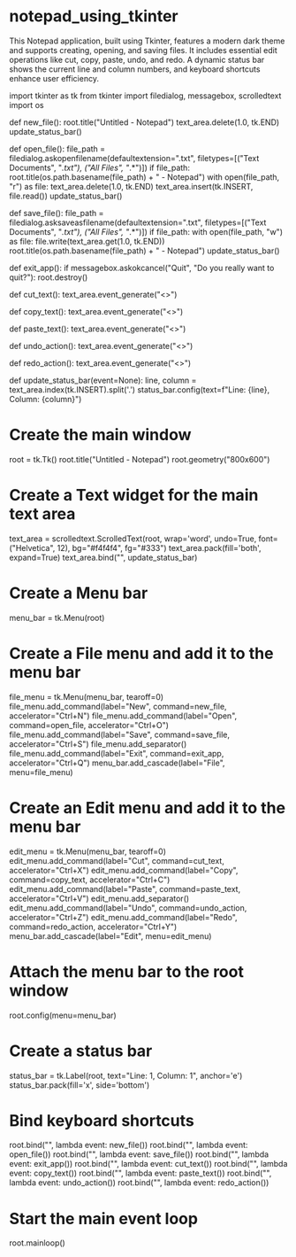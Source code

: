 # notepad_using_tkinter
This Notepad application, built using Tkinter, features a modern dark theme and supports creating, opening, and saving files. It includes essential edit operations like cut, copy, paste, undo, and redo. A dynamic status bar shows the current line and column numbers, and keyboard shortcuts enhance user efficiency.


import tkinter as tk
from tkinter import filedialog, messagebox, scrolledtext
import os

def new_file():
    root.title("Untitled - Notepad")
    text_area.delete(1.0, tk.END)
    update_status_bar()

def open_file():
    file_path = filedialog.askopenfilename(defaultextension=".txt",
                                           filetypes=[("Text Documents", "*.txt"),
                                                      ("All Files", "*.*")])
    if file_path:
        root.title(os.path.basename(file_path) + " - Notepad")
        with open(file_path, "r") as file:
            text_area.delete(1.0, tk.END)
            text_area.insert(tk.INSERT, file.read())
        update_status_bar()

def save_file():
    file_path = filedialog.asksaveasfilename(defaultextension=".txt",
                                             filetypes=[("Text Documents", "*.txt"),
                                                        ("All Files", "*.*")])
    if file_path:
        with open(file_path, "w") as file:
            file.write(text_area.get(1.0, tk.END))
        root.title(os.path.basename(file_path) + " - Notepad")
        update_status_bar()

def exit_app():
    if messagebox.askokcancel("Quit", "Do you really want to quit?"):
        root.destroy()

def cut_text():
    text_area.event_generate("<<Cut>>")

def copy_text():
    text_area.event_generate("<<Copy>>")

def paste_text():
    text_area.event_generate("<<Paste>>")

def undo_action():
    text_area.event_generate("<<Undo>>")

def redo_action():
    text_area.event_generate("<<Redo>>")

def update_status_bar(event=None):
    line, column = text_area.index(tk.INSERT).split('.')
    status_bar.config(text=f"Line: {line}, Column: {column}")

# Create the main window
root = tk.Tk()
root.title("Untitled - Notepad")
root.geometry("800x600")

# Create a Text widget for the main text area
text_area = scrolledtext.ScrolledText(root, wrap='word', undo=True, font=("Helvetica", 12), bg="#f4f4f4", fg="#333")
text_area.pack(fill='both', expand=True)
text_area.bind("<KeyRelease>", update_status_bar)

# Create a Menu bar
menu_bar = tk.Menu(root)

# Create a File menu and add it to the menu bar
file_menu = tk.Menu(menu_bar, tearoff=0)
file_menu.add_command(label="New", command=new_file, accelerator="Ctrl+N")
file_menu.add_command(label="Open", command=open_file, accelerator="Ctrl+O")
file_menu.add_command(label="Save", command=save_file, accelerator="Ctrl+S")
file_menu.add_separator()
file_menu.add_command(label="Exit", command=exit_app, accelerator="Ctrl+Q")
menu_bar.add_cascade(label="File", menu=file_menu)

# Create an Edit menu and add it to the menu bar
edit_menu = tk.Menu(menu_bar, tearoff=0)
edit_menu.add_command(label="Cut", command=cut_text, accelerator="Ctrl+X")
edit_menu.add_command(label="Copy", command=copy_text, accelerator="Ctrl+C")
edit_menu.add_command(label="Paste", command=paste_text, accelerator="Ctrl+V")
edit_menu.add_separator()
edit_menu.add_command(label="Undo", command=undo_action, accelerator="Ctrl+Z")
edit_menu.add_command(label="Redo", command=redo_action, accelerator="Ctrl+Y")
menu_bar.add_cascade(label="Edit", menu=edit_menu)

# Attach the menu bar to the root window
root.config(menu=menu_bar)

# Create a status bar
status_bar = tk.Label(root, text="Line: 1, Column: 1", anchor='e')
status_bar.pack(fill='x', side='bottom')

# Bind keyboard shortcuts
root.bind("<Control-n>", lambda event: new_file())
root.bind("<Control-o>", lambda event: open_file())
root.bind("<Control-s>", lambda event: save_file())
root.bind("<Control-q>", lambda event: exit_app())
root.bind("<Control-x>", lambda event: cut_text())
root.bind("<Control-c>", lambda event: copy_text())
root.bind("<Control-v>", lambda event: paste_text())
root.bind("<Control-z>", lambda event: undo_action())
root.bind("<Control-y>", lambda event: redo_action())

# Start the main event loop
root.mainloop()
